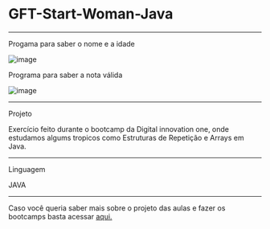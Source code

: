 # GFT-Start-Woman-Java
********************************************************************************************
Progama para saber o nome e a idade

![image](https://user-images.githubusercontent.com/72118415/170891412-92630a45-16fb-47ea-9c36-00d7efdd3804.png)

Programa para saber a nota válida

![image](https://user-images.githubusercontent.com/72118415/170891387-d55298c7-d49e-4b7d-98d8-52f87504b895.png)


*****************************************************************************************
Projeto


Exercício feito durante o bootcamp da Digital innovation one, onde estudamos algums tropicos 
como Estruturas de Repetição e Arrays em Java.



******************************************************************************************
Linguagem

JAVA

****************************************************************************************
Caso você queria saber mais sobre o projeto das aulas e fazer os bootcamps basta acessar 
[aqui.]()
